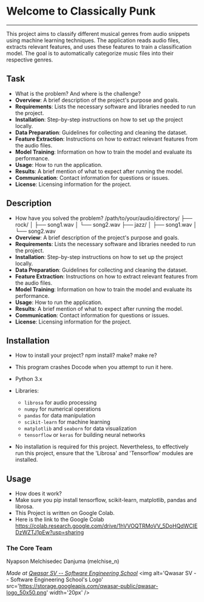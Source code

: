 # Welcome to Classically Punk
***
This project aims to classify different musical genres from audio snippets using machine learning techniques. 
The application reads audio files, extracts relevant features, and uses these features to train a classification model. 
The goal is to automatically categorize music files into their respective genres.

## Task
- What is the problem? And where is the challenge?
- **Overview**: A brief description of the project's purpose and goals.
- **Requirements**: Lists the necessary software and libraries needed to run the project.
- **Installation**: Step-by-step instructions on how to set up the project locally.
- **Data Preparation**: Guidelines for collecting and cleaning the dataset.
- **Feature Extraction**: Instructions on how to extract relevant features from the audio files.
- **Model Training**: Information on how to train the model and evaluate its performance.
- **Usage**: How to run the application.
- **Results**: A brief mention of what to expect after running the model.
- **Communication**: Contact information for questions or issues.
- **License**: Licensing information for the project.

## Description
- How have you solved the problem?
/path/to/your/audio/directory/
├── rock/
│   ├── song1.wav
│   └── song2.wav
├── jazz/
│   ├── song1.wav
│   └── song2.wav
- **Overview**: A brief description of the project's purpose and goals.
- **Requirements**: Lists the necessary software and libraries needed to run the project.
- **Installation**: Step-by-step instructions on how to set up the project locally.
- **Data Preparation**: Guidelines for collecting and cleaning the dataset.
- **Feature Extraction**: Instructions on how to extract relevant features from the audio files.
- **Model Training**: Information on how to train the model and evaluate its performance.
- **Usage**: How to run the application.
- **Results**: A brief mention of what to expect after running the model.
- **Communication**: Contact information for questions or issues.
- **License**: Licensing information for the project.

## Installation
- How to install your project? npm install? make? make re?
- This program crashes Docode when you attempt to run it here.
- Python 3.x
- Libraries:
  - `librosa` for audio processing
  - `numpy` for numerical operations
  - `pandas` for data manipulation
  - `scikit-learn` for machine learning
  - `matplotlib` and `seaborn` for data visualization
  - `tensorflow` or `keras` for building neural networks

- No installation is required for this project. Nevertheless, to effectively run this project, ensure that the 'Librosa' and 'Tensorflow' modules are installed.


## Usage
- How does it work?
- Make sure you pip install tensorflow, scikit-learn, matplotlib, pandas and librosa.
- This Project is written on Google Colab.
- Here is the link to the Google Colab https://colab.research.google.com/drive/1hVVOQTRMoVV_5DoHQdWCIEDzWZTJ1pEw?usp=sharing

### The Core Team
Nyapson Melchisedec Danjuma (melchise_n)

<span><i>Made at <a href='https://qwasar.io'>Qwasar SV -- Software Engineering School</a></i></span>
<span><img alt='Qwasar SV -- Software Engineering School's Logo' src='https://storage.googleapis.com/qwasar-public/qwasar-logo_50x50.png' width='20px' /></span>